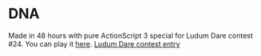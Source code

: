 DNA
===

Made in 48 hours with pure ActionScript 3 special for Ludum Dare contest #24. You can play it [here](https://sites.google.com/site/michaelmiriti/games/ludum-dare/ld-24-dna).
[Ludum Dare contest entry](http://www.ludumdare.com/compo/ludum-dare-24/?action=preview&uid=14211)

